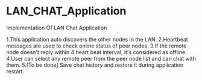 # LAN_CHAT_Application
Implementation Of LAN Chat Application

1.This application auto discovers the other nodes in the LAN. 
2.Heartbeat messages are used to check online status of peer nodes.
3.If the remote node doesn't reply within 4 heart beat interval, it's considered as offline.
4.User can select any remote peer from the peer node list and can chat with them.
5.[To be done] Save chat history and restore it during application restart.
